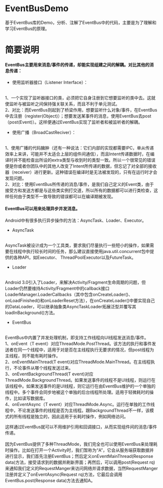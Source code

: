# EventBusDemo
基于EventBus库的Demo，分析、注解了EventBus中的代码，主要是为了理解和学习EventBus的原理。

# 简要说明

#### EventBus主要用来消息/事件的传递，却能实现组建之间的解耦。对比其他的消息传递：

- 使用监听器接口（Listener Interface）：
<br/>
1、一个实现了监听器接口的类，必须把它自身注册到它想要监听的类中去。这就使监听与被监听之间保持强关联关系，而且不利于单元测试。
<br/>
2、对比：而EventBus则起到了桥梁作用，想要监听什么对象/事件，在EventBus中去注册（register(Object)）；想要发送某事件的消息，使用EventBus去post（post(Event)）。这样便通过EventBus实现了监听者和被监听者的解耦。

- 使用广播（BroadCastReciver）：
<br/>
1、使用广播的代码臃肿（还有一种说法：它们内部的实现都需要IPC，单从传递效率上来讲，可能并不太适合上层的组件间通信），而且Intent传递数据时，在编译时并不能检查出所设的extra类型与收到时的类型一致。所以一个很常见的错误便是你或者你团队中的其他人改变了Intent所传递的数据，但忘记了对全部的接收器（receiver）进行更新。这种错误在编译时是无法被发现的，只有在运行时才会发现问题。
<br/>
2、对比：使用EventBus所传递的消息/事件，是我们自己定义的Event类，由于接受方和发送方都是与这些类实例打交道，所以所有的数据都可以进行类检查，这样任何由于类型不一致导致的错误都可以在编译期被发现。

#### EventBus可以用来处理异步并发消息。
Android中有很多执行异步操作的方法：AsyncTask、Loader、Executor。

- AsyncTask
<br/>
AsyncTask被设计成为一个工具类，要求我们尽量执行一些短小的操作，如果需要在线程中执行较长时间的任务，那么建议直接使用java.util.concurrent包中提供的各种API，如Executor、 ThreadPoolExecutor以及FutureTask。

- Loader
<br/>
Android 3.0引入了Loader，来解决Activity/Fragment生命周期的问题，但Loader仍然要维持Activity/Fragment中的callback接口LoaderManager.LoaderCallbacks（其中包含onCreateLoader()、onLoadFinished()和onLoaderReset方法），在onCreateLoader()中要实现自己的DataLoader，可以继承抽象类AsyncTaskLoader<T>拓展泛型并覆写其loadInBackground()方法。

- EventBus
<br/>
EventBus中内置了并发处理机制，即支持工作线程向UI线程发送消息/事件。
<br/>
1、onEvent（T event）对应ThreadMode.PostThread。该方法的执行和事件发送者在同一个线程中，适用于对是否在主线程执行无要求的情况，但post线程为主线程，则不能有耗时操作。
<br/>
2、onEventMainThread(T event)对应ThreadMode.MainThread。在主线程执行，不论事件从哪个线程发送过来。
<br/>
3、onEventBackgroundThread(T event)对应ThreadMode.BackgroundThread。如果发送事件的线程不是UI线程，则运行在该线程中。如果发送事件的是UI线程，则它运行在由EventBus维护的一个单独的线程中。多个事件会同步地被这个单独的后台线程所处理。适用于轻微耗时的操作，比如读写数据库。
<br/>
4、onEventAsync（T event）对应ThreadMode.Async。运行在单独的工作线程中，不论发送事件的线程是否为主线程。跟BackgroundThread不一样，该模式的所有线程是独立的，因此适用于长耗时操作，例如网络访问。
<br/>

这样通过EventBus就可以不用维护引用和回调接口，从而实现组件间的消息/事件传递。
<br/>
<br/>
因为EventBus提供了多种ThreadMode，我们完全也可以使用EventBus来处理耗时操作。比如在打开一个Activity时，我们暂称为“A”，它会从服务端获取数据并进行显示，我们首先注册EventBus；然后定义onEventMainThread(Response data)方法，接受请求到的数据并刷新界面；再然后，可以调用post(Request rq)来通知我们定义的RequestManger来访问网络并请求数据，当然RequestManger注册并定义了onEventAsync(Request rq)方法，它最后会调用EventBus.post(Response data)方法去通知A。
